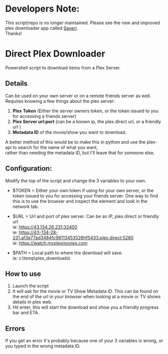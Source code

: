 # Developers Note:  
This script/repo is no longer maintained.
Please see the new and improved plex downloader app called [Saverr](https://github.com/ninthwalker/saverr).  
Thanks!
  
  
# Direct Plex Downloader
Powershell script to download items from a Plex Server.

## Details
Can be used on your own server or on a remote friends server as well.  
Requires knowing a few things about the plex server:  
1. **Plex Token** (Either the server owners token, or the token issued to you for accessing a friends server)
2. **Plex Server url:port** (can be a known ip, the plex.direct url, or a friendly url )
3. **Metadata ID** of the movie/show you want to download.  

A better method of this would be to make this in python and use the plex-api to search for the name of what you want,  
rather than needing the metadata ID, but I'll leave that for someone else.  

## Configuration:
Modify the top of the script and change the 3 variables to your own.  
* $TOKEN = Either your own token if using for your own server, or the token issued to you for accessing your friends server.
One way to find this is to use the browser and inspect the element and look in the network tab.  

* $URL = Url and port of plex server. Can be an IP, plex.direct or friendly url  
ie: https://43.134.28.231:32400  
ie: https://43-134-28-231.af3e77ad3484fc98113453526hf5433.plex.direct:5280  
ie: https://watch.myplexmovies.com  

* $PATH = Local path to where the download will save.  
ie: c:\temp\plex_downloads\  

## How to use
1. Launch the script
2. It will ask for the movie or TV Show Metadata ID.
This can be found on the end of the url in your browser when looking at a movie or TV shows details in plex web.
3. Hit enter, this will start the download and show you a friendly progress bar and ETA.

## Errors
If you get an error it's probably because one of your 3 variables is wrong, or you typed in the wrong metadata ID.
